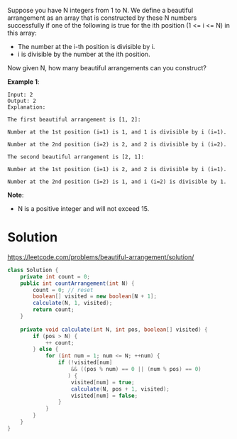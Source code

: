 Suppose you have N integers from 1 to N. We define a beautiful arrangement as an array that is constructed by these N numbers successfully if one of the following is true for the ith position (1 <= i <= N) in this array:

* The number at the i-th position is divisible by i.
* i is divisible by the number at the ith position.
 

Now given N, how many beautiful arrangements can you construct?


__Example 1__:

```
Input: 2
Output: 2
Explanation: 

The first beautiful arrangement is [1, 2]:

Number at the 1st position (i=1) is 1, and 1 is divisible by i (i=1).

Number at the 2nd position (i=2) is 2, and 2 is divisible by i (i=2).

The second beautiful arrangement is [2, 1]:

Number at the 1st position (i=1) is 2, and 2 is divisible by i (i=1).

Number at the 2nd position (i=2) is 1, and i (i=2) is divisible by 1.
```

__Note__:

* N is a positive integer and will not exceed 15.

# Solution

https://leetcode.com/problems/beautiful-arrangement/solution/

```java
class Solution {
    private int count = 0;
    public int countArrangement(int N) {
        count = 0; // reset
        boolean[] visited = new boolean[N + 1];
        calculate(N, 1, visited);
        return count;
    }
    
    private void calculate(int N, int pos, boolean[] visited) {
        if (pos > N) { 
            ++ count;
        } else {
            for (int num = 1; num <= N; ++num) {
                if (!visited[num] 
                    && ((pos % num) == 0 || (num % pos) == 0)
                   ) {
                    visited[num] = true;
                    calculate(N, pos + 1, visited);
                    visited[num] = false;
                }
            }
        }
    }
}
```
